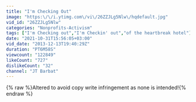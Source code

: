 ```yaml
---
title: "I'm Checking Out"
image: "https:\/\/i.ytimg.com\/vi\/26ZZJLg5Nlw\/hqdefault.jpg"
vid_id: "26ZZJLg5Nlw"
categories: "Nonprofits-Activism"
tags: ["I'm Checking out","I'm Checkin' out","of the heartbreak hotel"]
date: "2021-10-31T15:56:05+03:00"
vid_date: "2013-12-13T19:40:29Z"
duration: "PT6M58S"
viewcount: "122849"
likeCount: "727"
dislikeCount: "32"
channel: "JT Barbat"
---
```

{% raw %}Altered to avoid copy write infringement as none is intended!{% endraw %}
